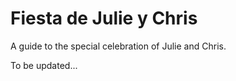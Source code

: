 # Fiesta de Julie y Chris

A guide to the special celebration of Julie and Chris.

To be updated...

